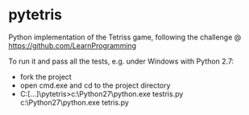 # pytetris
Python implementation of the Tetriss game, following the challenge @ https://github.com/LearnProgramming

To run it and pass all the tests, e.g. under Windows with Python 2.7:
* fork the project
* open cmd.exe and cd to the project directory
* C:\[...]\pytetris>c:\Python27\python.exe testris.py c:\Python27\python.exe tetris.py

